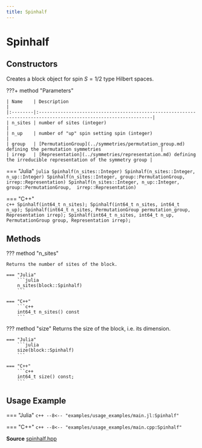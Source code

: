 ```yaml
---
title: Spinhalf
---
```


# Spinhalf

## Constructors

Creates a block object for spin $S=1/2$ type Hilbert spaces. 


???+ method "Parameters"

    | Name    | Description                                                                                                     |
    |:--------|:----------------------------------------------------------------------------------------------------------------|
    | n_sites | number of sites (integer)                                                                                       |
    | n_up    | number of "up" spin setting spin (integer)                                                                      |
    | group   | [PermutationGroup](../symmetries/permutation_group.md) defining the permutation symmetries                      |
    | irrep   | [Representation](../symmetries/representation.md) defining the irreducible representation of the symmetry group |

=== "Julia"
	```julia
	Spinhalf(n_sites::Integer)
	Spinhalf(n_sites::Integer, n_up::Integer)
	Spinhalf(n_sites::Integer, group::PermutationGroup, irrep::Representation)
	Spinhalf(n_sites::Integer, n_up::Integer, group::PermutationGroup, 
	         irrep::Representation)
	```

=== "C++"	
	```c++
    Spinhalf(int64_t n_sites);
    Spinhalf(int64_t n_sites, int64_t n_up);
    Spinhalf(int64_t n_sites, PermutationGroup permutation_group,
             Representation irrep);
    Spinhalf(int64_t n_sites, int64_t n_up, PermutationGroup group,
             Representation irrep);
	```


## Methods


??? method "n_sites"

	Returns the number of sites of the block.

	=== "Julia"
		```julia
		n_sites(block::Spinhalf)
		```

	=== "C++"	
		```c++
		int64_t n_sites() const
		```

??? method "size"
	Returns the size of the block, i.e. its dimension.

	=== "Julia"
		```julia
		size(block::Spinhalf)
		```

	=== "C++"	
		```c++
		int64_t size() const;
		```


## Usage Example

=== "Julia"
	```c++
	--8<-- "examples/usage_examples/main.jl:Spinhalf"
	```

=== "C++"
	```c++
	--8<-- "examples/usage_examples/main.cpp:Spinhalf"
	```

**Source** [spinhalf.hpp](https://github.com/awietek/xdiag/blob/master/xdiag/blocks/spinhalf/spinhalf.hpp)
